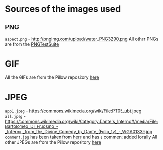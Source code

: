 # Sources of the images used

## PNG

`aspect.png` - http://pngimg.com/upload/water_PNG3290.png
All other PNGs are from the [PNGTestSuite](http://www.schaik.com/pngsuite/)

# GIF

All the GIFs are from the Pillow repository [here](https://github.com/python-pillow/Pillow/tree/master/Tests/images)

# JPEG

`app1.jpeg` - https://commons.wikimedia.org/wiki/File:PT05_ubt.jpeg
`all.jpeg` - https://commons.wikimedia.org/wiki/Category:Dante's_Inferno#/media/File:Bartolomeo_Di_Fruosino_-_Inferno,_from_the_Divine_Comedy_by_Dante_(Folio_1v)_-_WGA01339.jpg
`comment.jpg` has been taken from [here](https://commons.wikimedia.org/wiki/File:JPEG_example_image.jpg) and has a comment added locally
All other JPEGs are from the Pillow repository [here](https://github.com/python-pillow/Pillow/tree/master/Tests/images)
